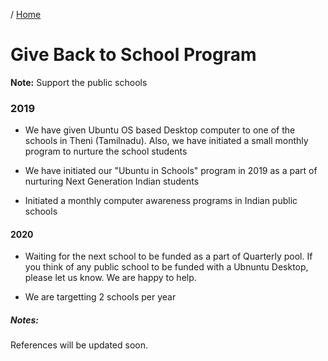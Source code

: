 / [Home](index.md)

# Give Back to School Program

**Note:** Support the public schools



### 2019

- We have given Ubuntu OS based Desktop computer to one of the schools in Theni (Tamilnadu). Also, we have initiated a small monthly program to nurture the school students 

- We have initiated our "Ubuntu in Schools" program in 2019 as a part of nurturing Next Generation Indian students

- Initiated a monthly computer awareness programs in Indian public schools


#### 2020
- Waiting for the next school to be funded as a part of Quarterly pool. If you think of any public school to be funded with a Ubnuntu Desktop, please let us know. We are happy to help.

- We are targetting 2 schools per year


##### Notes:
References will be updated soon.
